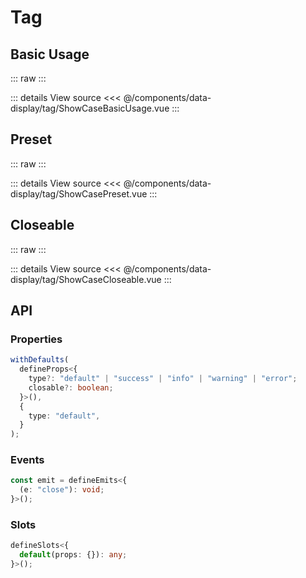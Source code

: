 <script setup lang="ts">
import ShowCaseBasicUsage from './ShowCaseBasicUsage.vue';
import ShowCasePreset from './ShowCasePreset.vue';
import ShowCaseCloseable from './ShowCaseCloseable.vue';
</script>

# Tag

## Basic Usage

::: raw
<ShowCaseBasicUsage />
:::

::: details View source
<<< @/components/data-display/tag/ShowCaseBasicUsage.vue
:::

## Preset

::: raw
<ShowCasePreset />
:::

::: details View source
<<< @/components/data-display/tag/ShowCasePreset.vue
:::

## Closeable

::: raw
<ShowCaseCloseable />
:::

::: details View source
<<< @/components/data-display/tag/ShowCaseCloseable.vue
:::

## API

### Properties

```ts
withDefaults(
  defineProps<{
    type?: "default" | "success" | "info" | "warning" | "error";
    closable?: boolean;
  }>(),
  {
    type: "default",
  }
);
```

### Events

```ts
const emit = defineEmits<{
  (e: "close"): void;
}>();
```

### Slots

```ts
defineSlots<{
  default(props: {}): any;
}>();
```
